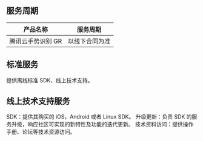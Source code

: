 
## 服务周期

| 产品名称 | 服务周期 | 
|---------|---------|
| 腾讯云手势识别 GR | 以线下合同为准 | 


## 标准服务
提供离线标准 SDK、线上技术支持。


## 线上技术支持服务
SDK：提供其购买的 iOS，Android 或者 Linux SDK。
升级更新：负责 SDK 的服务升级，响应社区可实现的新特性及功能的迭代更新。
技术资料访问：提供操作手册、论坛等技术资源访问。

